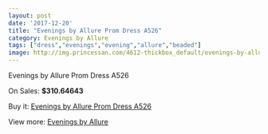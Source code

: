 ```yaml
---
layout: post
date: '2017-12-20'
title: "Evenings by Allure Prom Dress A526"
category: Evenings by Allure
tags: ["dress","evenings","evening","allure","beaded"]
image: http://img.princessan.com/4612-thickbox_default/evenings-by-allure-prom-dress-a526.jpg
---
```

Evenings by Allure Prom Dress A526

On Sales: **$310.64643**
<a href="https://www.princessan.com/en/evenings-by-allure/2173-evenings-by-allure-prom-dress-a526.html"><amp-img layout="responsive" width="600" height="600" src="//img.princessan.com/4612-thickbox_default/evenings-by-allure-prom-dress-a526.jpg" alt="Evenings by Allure Prom Dress A526 0" /></a>
<a href="https://www.princessan.com/en/evenings-by-allure/2173-evenings-by-allure-prom-dress-a526.html"><amp-img layout="responsive" width="600" height="600" src="//img.princessan.com/4613-thickbox_default/evenings-by-allure-prom-dress-a526.jpg" alt="Evenings by Allure Prom Dress A526 1" /></a>

Buy it: [Evenings by Allure Prom Dress A526](https://www.princessan.com/en/evenings-by-allure/2173-evenings-by-allure-prom-dress-a526.html "Evenings by Allure Prom Dress A526")

View more: [Evenings by Allure](https://www.princessan.com/en/18-evenings-by-allure "Evenings by Allure")